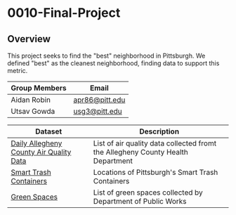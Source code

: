 # 0010-Final-Project
## Overview
This project seeks to find the "best" neighborhood in Pittsburgh. We defined "best" as the cleanest neighborhood, finding data to support this metric.

|Group Members|Email|
|-----|-----|
|Aidan Robin|apr86@pitt.edu|
|Utsav Gowda|usg3@pitt.edu|

|Dataset|Description|
|------|------|
|[Daily Allegheny County Air Quality Data](https://data.wprdc.org/datastore/dump/4ab1e23f-3262-4bd3-adbf-f72f0119108b)|List of air quality data collected fromt the Allegheny County Health Department|
|[Smart Trash Containers](https://data.wprdc.org/datastore/dump/75b83ac9-8069-4cf1-bcc3-b9e6b04487d9)|Locations of Pittsburgh's Smart Trash Containers|
|[Green Spaces](https://data.wprdc.org/dataset/cd9ae013-5b93-43d6-8793-bccf10f12c72/resource/b06fa202-ead7-491c-b8f6-2702dd35f8dd/download/opendata-pubworks-operations-green-spaces-2015.csv)|List of green spaces collected by Department of Public Works|
